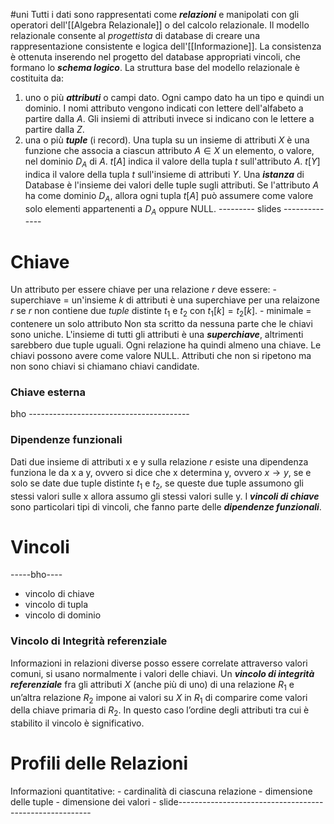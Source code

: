 #uni 
Tutti i dati sono rappresentati  come ___relazioni___ e manipolati con gli operatori dell'[[Algebra Relazionale]] o del calcolo relazionale.
Il modello relazionale consente al _progettista_ di database di creare una rappresentazione consistente e logica dell'[[Informazione]]. La consistenza è ottenuta inserendo nel progetto del database appropriati vincoli, che formano lo ___schema logico___. 
La struttura base del modello relazionale è costituita da:
1. uno o più ___attributi___ o campi dato. Ogni campo dato ha un tipo e quindi un dominio. I nomi attributo vengono indicati con lettere dell'alfabeto a partire dalla $A$. Gli insiemi di attributi invece si indicano con le lettere a partire dalla $Z$. 
2. una o più ___tuple___ (i record). Una  tupla su un insieme di attributi $X$ è una funzione che associa a ciascun attributo $A \in X$ un elemento, o valore, nel dominio $D_A$ di $A$.
$t[A]$ indica il valore della tupla $t$ sull'attributo $A$. 
$t[Y]$ indica il valore della tupla $t$ sull'insieme di attributi $Y$. 
Una ___istanza___ di Database è l'insieme dei valori delle tuple sugli attributi.
Se l'attributo $A$ ha come dominio $D_A$, allora ogni tupla $t[A]$ può assumere come valore solo elementi appartenenti a $D_A$ oppure NULL. 
--------- slides --------------
# Chiave
Un attributo per essere chiave per una relazione $r$ deve essere: 
	- superchiave = un'insieme $k$ di attributi è una superchiave per una relaizone $r$ se $r$ non contiene due _tuple_ distinte $t_1$ e $t_2$ con $t_1[k] = t_2[k]$.
	- minimale = contenere un solo attributo
Non sta scritto da nessuna parte che le chiavi sono uniche.
L'insieme di tutti gli attributi è una ___superchiave___, altrimenti sarebbero due tuple uguali. Ogni relazione ha quindi almeno una chiave.
Le chiavi possono avere come valore NULL.
Attributi che non si ripetono ma non sono chiavi si chiamano chiavi candidate.
### Chiave esterna
bho ----------------------------------------
### Dipendenze funzionali 
Dati due insieme di attributi x e y sulla relazione $r$ esiste una dipendenza funziona le da x a y, ovvero si dice che x determina y, ovvero $x \to y$, se e solo se date due tuple distinte $t_1$ e $t_2$, se queste due tuple assumono gli stessi valori sulle x allora assumo gli stessi valori sulle y. 
I ___vincoli di chiave___ sono particolari tipi di vincoli, che fanno parte delle ___dipendenze funzionali___.
# Vincoli
-----bho----
- vincolo di chiave
- vincolo di tupla
- vincolo di dominio
### Vincolo di Integrità referenziale
Informazioni in relazioni diverse posso essere correlate
attraverso valori comuni, si usano normalmente i valori delle chiavi.
Un ___vincolo di integrità referenziale___ fra gli attributi $X$
(anche più di uno) di una relazione $R_1$ e un’altra
relazione $R_2$ impone ai valori su $X$ in $R_1$ di comparire
come valori della chiave primaria di $R_2$. In questo caso l’ordine degli attributi tra
cui è stabilito il vincolo è significativo.
# Profili delle Relazioni
Informazioni quantitative:
	- cardinalità di ciascuna relazione
	- dimensione delle tuple
	- dimensione dei valori
	- slide--------------------------------------------------------